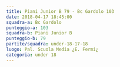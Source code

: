 ```yaml
---
title: Piani Junior B 79 - Bc Gardolo 103
date: 2018-04-17 18:45:00
squadra-a: Bc Gardolo
punteggio-a: 103
squadra-b: Piani Junior B
punteggio-b: 79
partite/squadra: under-18-17-18
luogo: Pal. Scuola Media ¿E. Fermi¿
categoria: under 18
---
```

